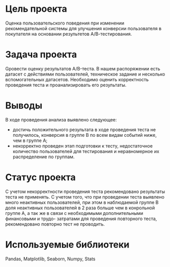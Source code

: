# Цель проекта
Оценка пользовательского поведения при изменении рекомендательной системы для улучшения конверсии пользователя в покупателя на основании результетов А/В-тестирования.
# Задача проекта
Gровести оценку результатов A/B-теста. В нашем распоряжении есть датасет с действиями пользователей, техническое задание и несколько вспомогательных датасетов. Необходимо оценить корректность проведения теста и проанализировать его результаты.
# Выводы
В ходе проведения анализа выявлено следующее:
- достичь положительного результата в ходе проведения теста не получилось, конверсия в группе В по всем видам событий ниже, чем в группе А;
- некорректно проведен этап подготовки к тесту, недостаточное количество пользователей для тестирования и неравномерное их распределение по группам.
# Статус проекта
С учетом некорректности проведения теста рекомендовано результаты теста не применять.
С учетом того, что при проведении теста выявлено много неактивных пользователей, при этом в наблюдаемой группе В доля неактивных пользователей в 2 раза больше чем в конрольной группе А, а так же в связи с необходимыми дополнительными финансовыми и трудо- затратами для проведения повторного теста, рекомендовано повторно тест не проводить.
# Используемые библиотеки
Pandas, Matplotlib, Seaborn, Numpy, Stats
